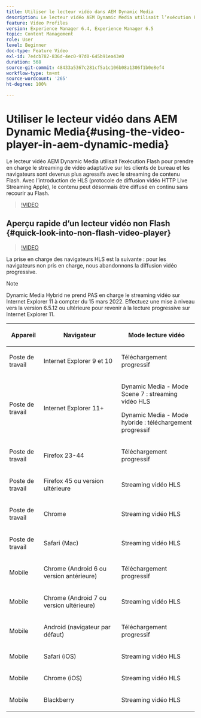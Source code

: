 ```yaml
---
title: Utiliser le lecteur vidéo dans AEM Dynamic Media
description: Le lecteur vidéo AEM Dynamic Media utilisait l’exécution Flash pour prendre en charge le streaming de vidéo adaptative sur les clients de bureau et les navigateurs sont devenus plus agressifs avec le streaming de contenu Flash. Avec l’introduction de HLS (protocole de diffusion vidéo HTTP Live Streaming Apple), le contenu peut désormais être diffusé en continu sans recourir au Flash.
feature: Video Profiles
version: Experience Manager 6.4, Experience Manager 6.5
topic: Content Management
role: User
level: Beginner
doc-type: Feature Video
exl-id: 7e4cb782-836d-4ec0-97d0-645b91ea43e0
duration: 568
source-git-commit: 48433a5367c281cf5a1c106b08a1306f1b0e8ef4
workflow-type: tm+mt
source-wordcount: '265'
ht-degree: 100%

---
```



# Utiliser le lecteur vidéo dans AEM Dynamic Media{#using-the-video-player-in-aem-dynamic-media}

Le lecteur vidéo AEM Dynamic Media utilisait l’exécution Flash pour prendre en charge le streaming de vidéo adaptative sur les clients de bureau et les navigateurs sont devenus plus agressifs avec le streaming de contenu Flash. Avec l’introduction de HLS (protocole de diffusion vidéo HTTP Live Streaming Apple), le contenu peut désormais être diffusé en continu sans recourir au Flash.

>[!VIDEO](https://video.tv.adobe.com/v/16791?quality=12&learn=on)

## Aperçu rapide d’un lecteur vidéo non Flash {#quick-look-into-non-flash-video-player}

>[!VIDEO](https://video.tv.adobe.com/v/17429?quality=12&learn=on)

La prise en charge des navigateurs HLS est la suivante : pour les navigateurs non pris en charge, nous abandonnons la diffusion vidéo progressive.

>[!NOTE]
>
> Dynamic Media Hybrid ne prend PAS en charge le streaming vidéo sur Internet Explorer 11 à compter du 15 mars 2022. Effectuez une mise à niveau vers la version 6.5.12 ou ultérieure pour revenir à la lecture progressive sur Internet Explorer 11.

<table> 
 <thead> 
  <tr> 
   <th> <p>Appareil</p> </th>
   <th> <p>Navigateur</p> </th>
   <th > <p>Mode lecture vidéo</p> </th>
  </tr>
 </thead>
 <tbody>
  <tr> 
   <td> <p>Poste de travail</p> </td>
   <td> <p>Internet Explorer 9 et 10</p> </td>
   <td> <p>Téléchargement progressif</p> </td>
  </tr>
  <tr>
   <td> <p>Poste de travail</p> </td>
   <td> <p>Internet Explorer 11+</p> </td>
   <td> <p>Dynamic Media - Mode Scene 7 : streaming vidéo HLS</p> 
        <p>Dynamic Media - Mode hybride : téléchargement progressif</p>
   </td>
  </tr>
  <tr>
   <td> <p>Poste de travail</p> </td>
   <td> <p>Firefox 23-44</p> </td>
   <td> <p>Téléchargement progressif</p> </td>
  </tr>
  <tr> 
   <td> <p>Poste de travail</p> </td>
   <td> <p>Firefox 45 ou version ultérieure</p> </td>
   <td> <p>Streaming vidéo HLS</p> </td>
  </tr>
  <tr> 
   <td> <p>Poste de travail</p> </td>
   <td> <p>Chrome</p> </td>
   <td> <p>Streaming vidéo HLS</p> </td>
  </tr>
  <tr> 
   <td> <p>Poste de travail</p> </td>
   <td> <p>Safari (Mac)</p> </td>
   <td> <p>Streaming vidéo HLS</p> </td>
  </tr>
  <tr> 
   <td> <p>Mobile</p> </td>
   <td> <p>Chrome (Android 6 ou version antérieure)</p> </td>
   <td> <p>Téléchargement progressif</p> </td>
  </tr>
  <tr> 
   <td> <p>Mobile</p> </td>
   <td> <p>Chrome (Android 7 ou version ultérieure)</p> </td>
   <td> <p>Streaming vidéo HLS</p> </td>
  </tr>
  <tr> 
   <td> <p>Mobile</p> </td>
   <td> <p>Android (navigateur par défaut)</p> </td>
   <td> <p>Téléchargement progressif</p> </td>
  </tr>
  <tr> 
   <td> <p>Mobile</p> </td>
   <td> <p>Safari (iOS)</p> </td>
   <td> <p>Streaming vidéo HLS</p> </td>
  </tr>
  <tr> 
   <td> <p>Mobile</p> </td>
   <td> <p>Chrome (iOS)</p> </td>
   <td> <p>Streaming vidéo HLS</p> </td>
  </tr>
  <tr> 
   <td> <p>Mobile</p> </td>
   <td> <p>Blackberry</p> </td>
   <td> <p>Streaming vidéo HLS</p> </td>
  </tr>
 </tbody>
</table>
